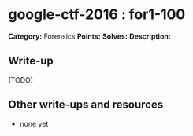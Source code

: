 # google-ctf-2016 : for1-100

**Category:** Forensics
**Points:** 
**Solves:** 
**Description:**



## Write-up

(TODO)

## Other write-ups and resources

* none yet
